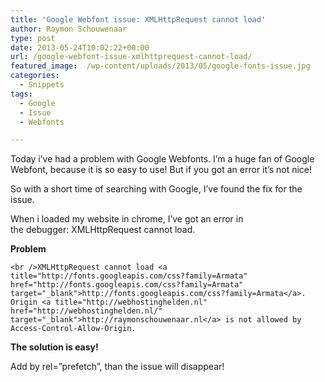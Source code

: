 ```yaml
---
title: 'Google Webfont issue: XMLHttpRequest cannot load'
author: Raymon Schouwenaar
type: post
date: 2013-05-24T10:02:22+00:00
url: /google-webfont-issue-xmlhttprequest-cannot-load/
featured_image:  /wp-content/uploads/2013/05/google-fonts-issue.jpg
categories:
  - Snippets
tags:
  - Google
  - Issue
  - Webfonts

---
```

Today i&#8217;ve had a problem with Google Webfonts. I&#8217;m a huge fan of Google Webfont, because it is so easy to use! But if you got an error it&#8217;s not nice!

So with a short time of searching with Google, I&#8217;ve found the fix for the issue.

When i loaded my website in chrome, I&#8217;ve got an error in the debugger: XMLHttpRequest cannot load.

**Problem**

    <br />XMLHttpRequest cannot load <a title="http://fonts.googleapis.com/css?family=Armata" href="http://fonts.googleapis.com/css?family=Armata" target="_blank">http://fonts.googleapis.com/css?family=Armata</a>. Origin <a title="http://webhostinghelden.nl" href="http://webhostinghelden.nl/" target="_blank">http://raymonschouwenaar.nl</a> is not allowed by Access-Control-Allow-Origin.



**The solution is easy!**

Add by rel=&#8221;prefetch&#8221;, than the issue will disappear!